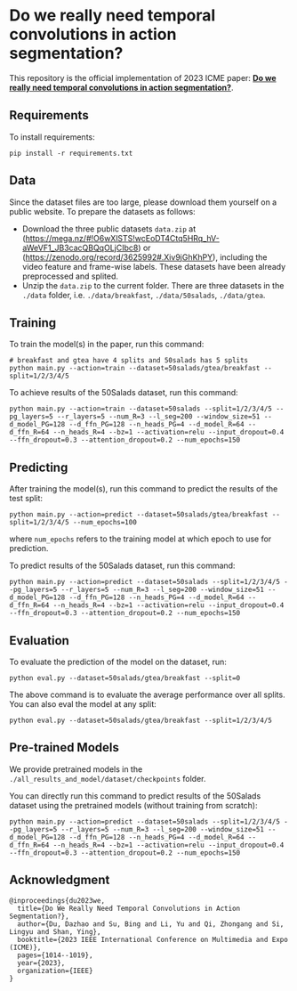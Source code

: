 # Do we really need temporal convolutions in action segmentation?

This repository is the official implementation of 2023 ICME paper: **[Do we really need temporal convolutions in action segmentation?](https://arxiv.org/abs/2205.13425)**.


## Requirements

To install requirements:

```setup
pip install -r requirements.txt
```

## Data

Since the dataset files are too large, please download them yourself on a public website. To prepare the datasets as follows:

- Download the three public datasets `data.zip` at (https://mega.nz/#!O6wXlSTS!wcEoDT4Ctq5HRq_hV-aWeVF1_JB3cacQBQqOLjCIbc8) or (https://zenodo.org/record/3625992#.Xiv9jGhKhPY), including the video feature and frame-wise labels. These datasets have been already preprocessed and splited.
- Unzip the `data.zip` to the current folder. There are three datasets in the `./data` folder, i.e. `./data/breakfast`, `./data/50salads`, `./data/gtea`.

## Training

To train the model(s) in the paper, run this command:

```train
# breakfast and gtea have 4 splits and 50salads has 5 splits
python main.py --action=train --dataset=50salads/gtea/breakfast --split=1/2/3/4/5 
```

To achieve results of the 50Salads dataset, run this command:

```train
python main.py --action=train --dataset=50salads --split=1/2/3/4/5 --pg_layers=5 --r_layers=5 --num_R=3 --l_seg=200 --window_size=51 --d_model_PG=128 --d_ffn_PG=128 --n_heads_PG=4 --d_model_R=64 --d_ffn_R=64 --n_heads_R=4 --bz=1 --activation=relu --input_dropout=0.4 --ffn_dropout=0.3 --attention_dropout=0.2 --num_epochs=150
```

## Predicting

After training the model(s), run this command to predict the results of the test split:

```predict
python main.py --action=predict --dataset=50salads/gtea/breakfast --split=1/2/3/4/5 --num_epochs=100
```

where `num_epochs` refers to the training model at which epoch to use for prediction.

To predict results of the 50Salads dataset, run this command:

```predict
python main.py --action=predict --dataset=50salads --split=1/2/3/4/5 --pg_layers=5 --r_layers=5 --num_R=3 --l_seg=200 --window_size=51 --d_model_PG=128 --d_ffn_PG=128 --n_heads_PG=4 --d_model_R=64 --d_ffn_R=64 --n_heads_R=4 --bz=1 --activation=relu --input_dropout=0.4 --ffn_dropout=0.3 --attention_dropout=0.2 --num_epochs=150
```

## Evaluation

To evaluate the prediction of the model on the dataset, run:

```eval
python eval.py --dataset=50salads/gtea/breakfast --split=0
```

The above command is to evaluate the average performance over all splits. You can also eval the model at any split:

```eval
python eval.py --dataset=50salads/gtea/breakfast --split=1/2/3/4/5
```

## Pre-trained Models

We provide pretrained models in the `./all_results_and_model/dataset/checkpoints` folder. 

You can directly run this command to predict results of the 50Salads dataset using the pretrained models (without training from scratch):

```predict
python main.py --action=predict --dataset=50salads --split=1/2/3/4/5 --pg_layers=5 --r_layers=5 --num_R=3 --l_seg=200 --window_size=51 --d_model_PG=128 --d_ffn_PG=128 --n_heads_PG=4 --d_model_R=64 --d_ffn_R=64 --n_heads_R=4 --bz=1 --activation=relu --input_dropout=0.4 --ffn_dropout=0.3 --attention_dropout=0.2 --num_epochs=150
```

## Acknowledgment
```
@inproceedings{du2023we,
  title={Do We Really Need Temporal Convolutions in Action Segmentation?},
  author={Du, Dazhao and Su, Bing and Li, Yu and Qi, Zhongang and Si, Lingyu and Shan, Ying},
  booktitle={2023 IEEE International Conference on Multimedia and Expo (ICME)},
  pages={1014--1019},
  year={2023},
  organization={IEEE}
}
```
